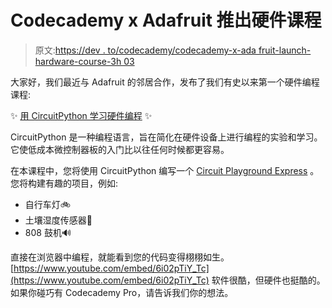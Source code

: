 # Codecademy x Adafruit 推出硬件课程

> 原文:[https://dev . to/codecademy/codecademy-x-ada fruit-launch-hardware-course-3h 03](https://dev.to/codecademy/codecademy-x-adafruit-launched-hardware-course-3h03)

大家好，我们最近与 Adafruit 的邻居合作，发布了我们有史以来第一个硬件编程课程:

✨ [用 CircuitPython 学习硬件编程](https://www.codecademy.com/learn/learn-circuitpython) ✨

CircuitPython 是一种编程语言，旨在简化在硬件设备上进行编程的实验和学习。它使低成本微控制器板的入门比以往任何时候都更容易。

在本课程中，您将使用 CircuitPython 编写一个 [Circuit Playground Express](https://www.adafruit.com/product/3333?gclid=Cj0KCQjwwODlBRDuARIsAMy_28VyIRZROpY3878pwASfOq1eXxvjIGh7_-Ve46cNR1_abqj_xLFYHe4aAgaCEALw_wcB) 。您将构建有趣的项目，例如:

*   自行车灯🚲
*   土壤湿度传感器🌱
*   808 鼓机🔊

直接在浏览器中编程，就能看到您的代码变得栩栩如生。
[https://www.youtube.com/embed/6i02pTiY_Tc](https://www.youtube.com/embed/6i02pTiY_Tc)
软件很酷，但硬件也挺酷的。如果你碰巧有 Codecademy Pro，请告诉我们你的想法。